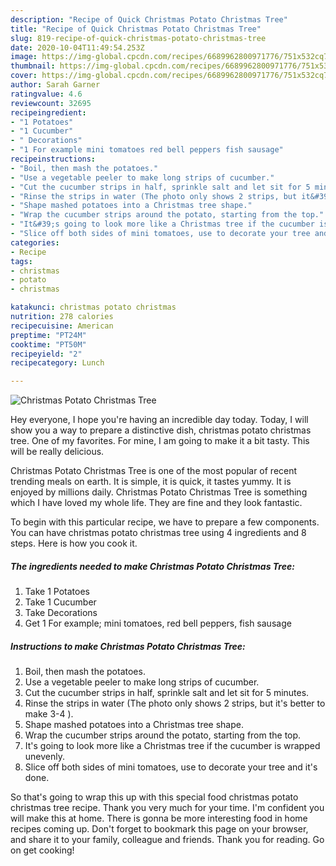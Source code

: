 ```yaml
---
description: "Recipe of Quick Christmas Potato Christmas Tree"
title: "Recipe of Quick Christmas Potato Christmas Tree"
slug: 819-recipe-of-quick-christmas-potato-christmas-tree
date: 2020-10-04T11:49:54.253Z
image: https://img-global.cpcdn.com/recipes/6689962800971776/751x532cq70/christmas-potato-christmas-tree-recipe-main-photo.jpg
thumbnail: https://img-global.cpcdn.com/recipes/6689962800971776/751x532cq70/christmas-potato-christmas-tree-recipe-main-photo.jpg
cover: https://img-global.cpcdn.com/recipes/6689962800971776/751x532cq70/christmas-potato-christmas-tree-recipe-main-photo.jpg
author: Sarah Garner
ratingvalue: 4.6
reviewcount: 32695
recipeingredient:
- "1 Potatoes"
- "1 Cucumber"
- " Decorations"
- "1 For example mini tomatoes red bell peppers fish sausage"
recipeinstructions:
- "Boil, then mash the potatoes."
- "Use a vegetable peeler to make long strips of cucumber."
- "Cut the cucumber strips in half, sprinkle salt and let sit for 5 minutes."
- "Rinse the strips in water (The photo only shows 2 strips, but it&#39;s better to make 3-4 )."
- "Shape mashed potatoes into a Christmas tree shape."
- "Wrap the cucumber strips around the potato, starting from the top."
- "It&#39;s going to look more like a Christmas tree if the cucumber is wrapped unevenly."
- "Slice off both sides of mini tomatoes, use to decorate your tree and it&#39;s done."
categories:
- Recipe
tags:
- christmas
- potato
- christmas

katakunci: christmas potato christmas 
nutrition: 278 calories
recipecuisine: American
preptime: "PT24M"
cooktime: "PT50M"
recipeyield: "2"
recipecategory: Lunch

---
```



![Christmas Potato Christmas Tree](https://img-global.cpcdn.com/recipes/6689962800971776/751x532cq70/christmas-potato-christmas-tree-recipe-main-photo.jpg)

Hey everyone, I hope you're having an incredible day today. Today, I will show you a way to prepare a distinctive dish, christmas potato christmas tree. One of my favorites. For mine, I am going to make it a bit tasty. This will be really delicious.



Christmas Potato Christmas Tree is one of the most popular of recent trending meals on earth. It is simple, it is quick, it tastes yummy. It is enjoyed by millions daily. Christmas Potato Christmas Tree is something which I have loved my whole life. They are fine and they look fantastic.


To begin with this particular recipe, we have to prepare a few components. You can have christmas potato christmas tree using 4 ingredients and 8 steps. Here is how you cook it.

<!--inarticleads1-->

##### The ingredients needed to make Christmas Potato Christmas Tree:

1. Take 1 Potatoes
1. Take 1 Cucumber
1. Take  Decorations
1. Get 1 For example; mini tomatoes, red bell peppers, fish sausage




<!--inarticleads2-->

##### Instructions to make Christmas Potato Christmas Tree:

1. Boil, then mash the potatoes.
1. Use a vegetable peeler to make long strips of cucumber.
1. Cut the cucumber strips in half, sprinkle salt and let sit for 5 minutes.
1. Rinse the strips in water (The photo only shows 2 strips, but it&#39;s better to make 3-4 ).
1. Shape mashed potatoes into a Christmas tree shape.
1. Wrap the cucumber strips around the potato, starting from the top.
1. It&#39;s going to look more like a Christmas tree if the cucumber is wrapped unevenly.
1. Slice off both sides of mini tomatoes, use to decorate your tree and it&#39;s done.




So that's going to wrap this up with this special food christmas potato christmas tree recipe. Thank you very much for your time. I'm confident you will make this at home. There is gonna be more interesting food in home recipes coming up. Don't forget to bookmark this page on your browser, and share it to your family, colleague and friends. Thank you for reading. Go on get cooking!
